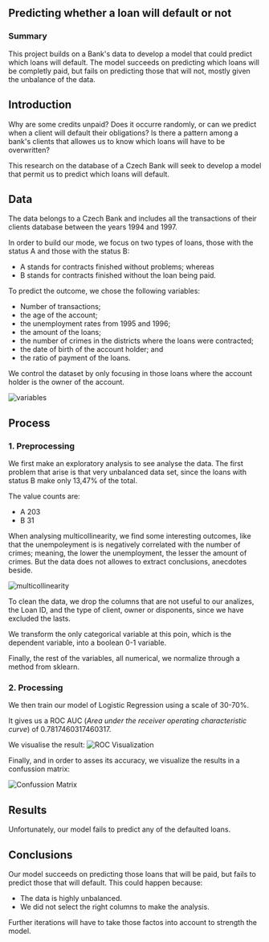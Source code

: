 ## Predicting whether a loan will default or not

### Summary

This project builds on a Bank's data to develop a model that could predict which loans will default. The model succeeds on predicting which loans will be completly paid, but fails on predicting those that will not, mostly given the unbalance of the data.

## Introduction

Why are some credits unpaid? Does it occurre randomly, or can we predict when a client will default their obligations? Is there a pattern among a bank's clients that allowes us to know which loans will have to be overwritten? 

This research on the database of a Czech Bank will seek to develop a model that permit us to predict which loans will default. 

## Data

The data belongs to a Czech Bank and includes all the transactions of their clients database between the years 1994 and 1997. 

In order to build our mode, we focus on two types of loans, those with the status A and those with the status B:

* A stands for contracts finished without problems; whereas
* B stands for contracts finished without the loan being paid. 

To predict the outcome, we chose the following variables:

* Number of transactions;
* the age of the account;
* the unemployment rates from 1995 and 1996; 
* the amount of the loans;
* the number of crimes in the districts where the loans were contracted; 
* the date of birth of the account holder; and
* the ratio of payment of the loans. 

We control the dataset by only focusing in those loans where the account holder is the owner of the account. 

![variables](/Users/pedropablo/Documents/DAB/labs/lab_read_me/labreadme/Images "variables")

## Process

### 1. Preprocessing

We first make an exploratory analysis to see analyse the data. The first problem that arise is that very unbalanced data set, since the loans with status B make only 13,47% of the total.

The value counts are:

- A    203
- B     31

When analysing multicollinearity, we find some interesting outcomes, like that the unempoleyment is is negatively correlated with the number of crimes; meaning, the lower the unemployment, the lesser the amount of crimes. But the data does not allowes to extract conclusions, anecdotes beside.

![multicollinearity](/Users/pedropablo/Documents/DAB/labs/lab_read_me/labreadme/Images "multicollinearity")

To clean the data, we drop the columns that are not useful to our analizes, the Loan ID, and the type of client, owner or disponents, since we have excluded the lasts.

We transform the only categorical variable at this poin, which is the dependent variable, into a boolean 0-1 variable.

Finally, the rest of the variables, all numerical, we  normalize through a method from sklearn.

### 2. Processing

We then train our model of Logistic Regression using a scale of 30-70%. 

It gives us a ROC AUC (*Area under the receiver operating characteristic curve*) of 0.7817460317460317.

We visualise the result:
![ROC Visualization](/Users/pedropablo/Documents/DAB/labs/lab_read_me/labreadme/Images/ROC_visualization "ROC Visualization")

Finally, and in order to asses its accuracy, we visualize the results in a confussion matrix:

![Confussion Matrix](/Users/pedropablo/Documents/DAB/labs/lab_read_me/labreadme/Images "Confussion Matrix")

## Results

Unfortunately, our model fails to predict any of the defaulted loans. 

## Conclusions

Our model succeeds on predicting those loans that will be paid, but fails to predict those that will default. This could happen because:

- The data is highly unbalanced. 
-  We did not select the right columns to make the analysis. 

Further iterations will have to take those factos into account to strength the model. 
